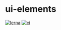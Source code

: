 # ui-elements

[![lerna](https://img.shields.io/badge/Maintained%20with-lerna-cc00ff.svg)](https://lerna.js.org/)
[![ci](https://github.com/varodv/ui-elements/actions/workflows/ci.yml/badge.svg?branch=main)](https://github.com/varodv/ui-elements/actions/workflows/ci.yml)
